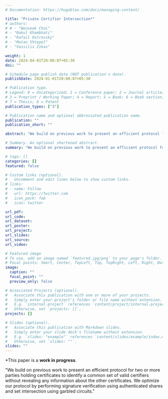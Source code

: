 ```yaml
---
# Documentation: https://hugoblox.com/docs/managing-content/

title: "Private Certifier Intersection*"
# authors: 
# # - "Wonseok Choi"
# - "Nakul Khambhati"
# - "Rafail Ostrovsky"
# - "Matan Shtepel"
# - "Vassilis Zikas"

weight: 1
date: 2024-04-01T20:00:07+05:30
doi: ""

# Schedule page publish date (NOT publication's date).
publishDate: 2024-01-01T20:00:07+05:30

# Publication type.
# Legend: 0 = Uncategorized; 1 = Conference paper; 2 = Journal article;
# 3 = Preprint / Working Paper; 4 = Report; 5 = Book; 6 = Book section;
# 7 = Thesis; 8 = Patent
publication_types: ["3"]

# Publication name and optional abbreviated publication name.
publication: ""
publication_short: ""

abstract: "We build on previous work to present an efficient protocol for two or more parties holding certificates to identify a common set of valid certifiers without revealing any information about the other certificates. We optimize our protocol by performing signature verification using authenticated shares and set intersection using garbled circuits."

# Summary. An optional shortened abstract.
summary: "We build on previous work to present an efficient protocol for two or more parties holding certificates to identify a common set of valid certifiers without revealing any information about the other certificates. We optimize our protocol by performing signature verification using authenticated shares and set intersection using garbled circuits."

# tags: []
categories: []
featured: false

# Custom links (optional).
#   Uncomment and edit lines below to show custom links.
# links:
# - name: Follow
#   url: https://twitter.com
#   icon_pack: fab
#   icon: twitter

url_pdf: 
url_code:
url_dataset:
url_poster:
url_project:
url_slides:
url_source:
url_video:

# Featured image
# To use, add an image named `featured.jpg/png` to your page's folder. 
# Focal points: Smart, Center, TopLeft, Top, TopRight, Left, Right, BottomLeft, Bottom, BottomRight.
image:
  caption: ""
  focal_point: ""
  preview_only: false

# Associated Projects (optional).
#   Associate this publication with one or more of your projects.
#   Simply enter your project's folder or file name without extension.
#   E.g. `internal-project` references `content/project/internal-project/index.md`.
#   Otherwise, set `projects: []`.
projects: []

# Slides (optional).
#   Associate this publication with Markdown slides.
#   Simply enter your slide deck's filename without extension.
#   E.g. `slides: "example"` references `content/slides/example/index.md`.
#   Otherwise, set `slides: ""`.
slides: ""
---
```

*This paper is a **work in progress**.

"We build on previous work to present an efficient protocol for two or more parties holding certificates to identify a common set of valid certifiers without revealing any information about the other certificates. We optimize our protocol by performing signature verification using authenticated shares and set intersection using garbled circuits."
